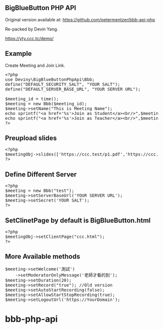 ## BigBlueButton PHP API

Original version available at: https://github.com/petermentzer/bbb-api-php

Re-packed by Devin Yang.

https://yty.ccc.tc/demo/

## Example
Create Meeting and Join Link.
<pre>
&lt;?php
use Deviny\BigBlueButtonPhpApi\Bbb;
define("DEFAULT_SECURITY_SALT", "YOUR SALT");
define("DEFAULT_SERVER_BASE_URL", "YOUR SERVER URL");

$meeting_id = time();
$meeting = new Bbb($meeting_id);
$meeting->setName("This is Meeting Name");
echo sprintf("&lt;a href='%s'&gt;Join as Student&lt;/a&gt;&lt;br/&gt;",$meeting->attendee("John"));
echo sprintf("&lt;a href='%s'&gt;Join as Teacher&lt;/a&gt;&lt;br/&gt;",$meeting->moderator("Devin"));
?&gt;
</pre>

## Preupload slides

<pre>
&lt;?php
$meetingObj->slides(['https://ccc.test/p1.pdf','https://ccc.test/p2.pdf']);
?&gt;
</pre>

## Define Different Server
<pre>
&lt;?php
$meeting = new Bbb("test");
$meeting->setServerBaseUrl('YOUR SERVER URL');
$meeting->setSecret('YOUR SALT');
?&gt;
</pre>

## SetClinetPage by default is BigBlueButton.html
<pre>
&lt;?php
$meetingObj->setClientPage("ccc.html");
?&gt;
</pre>
## More Available methods
<pre>
$meeting->setWelcome('測試')
    ->setModeratorOnlyMessage('老師才看的到');
$meeting->setDuration(20);
$meeting->setRecord("true"); //Old version
$meeting->setAutoStartRecording(false);
$meeting->setAllowStartStopRecording(true);
$meeting->setLogoutUrl('https://YourDomain');
</pre>
# bbb-php-api
